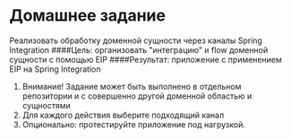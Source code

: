 # Домашнее задание
Реализовать обработку доменной сущности через каналы Spring Integration
####Цель:
организовать "интеграцию" и flow доменной сущности с помощью EIP
####Результат:
приложение c применением EIP на Spring Integration

1. Внимание! Задание может быть выполнено в отдельном репозитории и с совершенно другой доменной областью и сущностями
2. Для каждого действия выберите подходящий канал
3. Опционально: протестируйте приложение под нагрузкой.